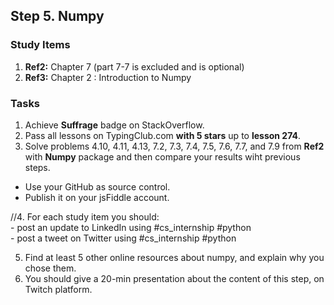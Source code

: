 ## Step 5. Numpy

### Study Items
  1. **Ref2:** Chapter 7 (part 7-7 is excluded and is optional)
  2. **Ref3:** Chapter 2 : Introduction to Numpy

### Tasks
 1. Achieve **Suffrage** badge on StackOverflow.
 2. Pass all lessons on TypingClub.com **with 5 stars** up to **lesson 274**.
 3. Solve problems 4.10, 4.11, 4.13, 7.2, 7.3, 7.4, 7.5, 7.6, 7.7, and 7.9 from **Ref2** with **Numpy** package and then compare your results wiht previous steps.
 
   - Use your GitHub as source control.
   - Publish it on your jsFiddle account.
   
 //4. For each study item you should:  
     - post an update to LinkedIn using #cs_internship #python  
     - post a tweet on Twitter using #cs_internship #python
     
 5. Find at least 5 other online resources about numpy, and explain why you chose them. 
 6. You should give a 20-min presentation about the content of this step, on Twitch platform.
 
